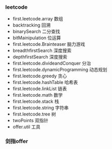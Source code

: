 
### leetcode
  * first.leetcode.array 数组
  * backtracking 回溯
  * binarySearch 二分查找
  * bitMainipulation 位运算
  * first.leetcode.Brainteaser 脑力游戏
  * breadthfirstSearch 深度搜索
  * depthfirstSearch 深度搜索
  * first.leetcode.divideandConquer 分治
  * first.leetcode.dynamicProgramming 动态规划
  * first.leetcode.greedy 贪心
  * first.leetcode.hashTable 哈希表
  * first.leetcode.linkList 链表
  * first.leetcode.math 数学
  * first.leetcode.stack 栈
  * first.leetcode.string 字符串
  * first.leetcode.tree 树
  * twoPoints 双指针
  * offer.util 工具 
  
### 剑指offer 
